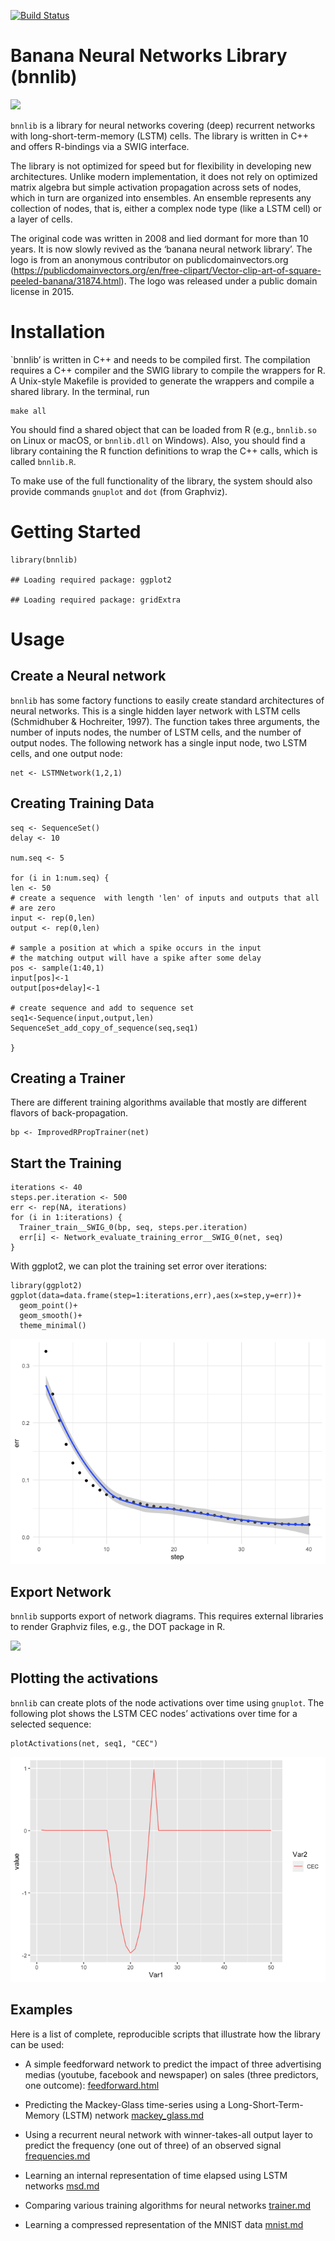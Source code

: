 [![Build
Status](https://travis-ci.com/brandmaier/bnnlib.svg?branch=master)](https://travis-ci.com/brandmaier/bnnlib)

Banana Neural Networks Library (bnnlib)
=======================================

<img src="img/Abstract-Banana.png" width="200" />

`bnnlib` is a library for neural networks covering (deep) recurrent
networks with long-short-term-memory (LSTM) cells. The library is
written in C++ and offers R-bindings via a SWIG interface.

The library is not optimized for speed but for flexibility in developing
new architectures. Unlike modern implementation, it does not rely on
optimized matrix algebra but simple activation propagation across sets
of nodes, which in turn are organized into ensembles. An ensemble
represents any collection of nodes, that is, either a complex node type
(like a LSTM cell) or a layer of cells.

The original code was written in 2008 and lied dormant for more than 10
years. It is now slowly revived as the ‘banana neural network library’.
The logo is from an anonymous contributor on publicdomainvectors.org
(<a href="https://publicdomainvectors.org/en/free-clipart/Vector-clip-art-of-square-peeled-banana/31874.html" class="uri">https://publicdomainvectors.org/en/free-clipart/Vector-clip-art-of-square-peeled-banana/31874.html</a>).
The logo was released under a public domain license in 2015.

Installation
============

\`bnnlib’ is written in C++ and needs to be compiled first. The
compilation requires a C++ compiler and the SWIG library to compile the
wrappers for R. A Unix-style Makefile is provided to generate the
wrappers and compile a shared library. In the terminal, run

    make all

You should find a shared object that can be loaded from R (e.g.,
`bnnlib.so` on Linux or macOS, or `bnnlib.dll` on Windows). Also, you
should find a library containing the R function definitions to wrap the
C++ calls, which is called `bnnlib.R`.

To make use of the full functionality of the library, the system should
also provide commands `gnuplot` and `dot` (from Graphviz).

Getting Started
===============

    library(bnnlib)

    ## Loading required package: ggplot2

    ## Loading required package: gridExtra

Usage
=====

Create a Neural network
-----------------------

`bnnlib` has some factory functions to easily create standard
architectures of neural networks. This is a single hidden layer network
with LSTM cells (Schmidhuber & Hochreiter, 1997). The function takes
three arguments, the number of inputs nodes, the number of LSTM cells,
and the number of output nodes. The following network has a single input
node, two LSTM cells, and one output node:

    net <- LSTMNetwork(1,2,1)

Creating Training Data
----------------------

    seq <- SequenceSet()
    delay <- 10

    num.seq <- 5

    for (i in 1:num.seq) {
    len <- 50
    # create a sequence  with length 'len' of inputs and outputs that all
    # are zero
    input <- rep(0,len)
    output <- rep(0,len)

    # sample a position at which a spike occurs in the input
    # the matching output will have a spike after some delay
    pos <- sample(1:40,1)
    input[pos]<-1
    output[pos+delay]<-1

    # create sequence and add to sequence set
    seq1<-Sequence(input,output,len)
    SequenceSet_add_copy_of_sequence(seq,seq1)

    }

Creating a Trainer
------------------

There are different training algorithms available that mostly are
different flavors of back-propagation.

    bp <- ImprovedRPropTrainer(net)

Start the Training
------------------

    iterations <- 40
    steps.per.iteration <- 500
    err <- rep(NA, iterations)
    for (i in 1:iterations) {
      Trainer_train__SWIG_0(bp, seq, steps.per.iteration)
      err[i] <- Network_evaluate_training_error__SWIG_0(net, seq)
    }

With ggplot2, we can plot the training set error over iterations:

    library(ggplot2)
    ggplot(data=data.frame(step=1:iterations,err),aes(x=step,y=err))+
      geom_point()+
      geom_smooth()+
      theme_minimal()

![](README_files/figure-markdown_strict/unnamed-chunk-6-1.png)

Export Network
--------------

`bnnlib` supports export of network diagrams. This requires external
libraries to render Graphviz files, e.g., the DOT package in R.

![](img/testfile.svg)

Plotting the activations
------------------------

`bnnlib` can create plots of the node activations over time using
`gnuplot`. The following plot shows the LSTM CEC nodes’ activations over
time for a selected sequence:

    plotActivations(net, seq1, "CEC")

![](README_files/figure-markdown_strict/unnamed-chunk-7-1.png)

Examples
--------

Here is a list of complete, reproducible scripts that illustrate how the
library can be used:

-   A simple feedforward network to predict the impact of three
    advertising medias (youtube, facebook and newspaper) on sales (three
    predictors, one outcome):
    [feedforward.html](examples/feedforward.md)

-   Predicting the Mackey-Glass time-series using a
    Long-Short-Term-Memory (LSTM) network
    [mackey\_glass.md](examples/mackey_glass.md)

-   Using a recurrent neural network with winner-takes-all output layer
    to predict the frequency (one out of three) of an observed signal
    [frequencies.md](examples/frequencies.md)

-   Learning an internal representation of time elapsed using LSTM
    networks [msd.md](examples/msd.md)

-   Comparing various training algorithms for neural networks
    [trainer.md](/examples/trainer.md)

-   Learning a compressed representation of the MNIST data
    [mnist.md](/examples/mnist.md)
